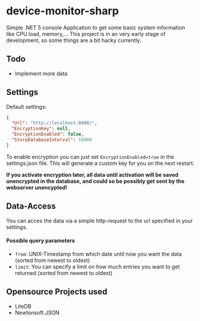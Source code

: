 # device-monitor-sharp
Simple .NET 5 console Application to get some basic system information like CPU load, memory,... 
This project is in an very early stage of development, so some things are a bit hacky currently.

## Todo
- Implement more data

## Settings

Default settings:
```json
{
  "Url": "http://localhost:8000/",
  "EncryptionKey": null,
  "EncryptionEnabled": false,
  "StoreDatabaseInterval": 10000
}
```
To enable encryption you can just set ``` EncryptionEnabled=true ``` in the settings.json file. This will generate a custom key for you on the next restart.

<b>If you activate encryption later, all data until activation will be saved unencrypted in the database, and could so be possibly get sent by the webserver unencypted!</b>
## Data-Access
You can acces the data via a simple http-request to the url specified in your settings.
#### Possible query parameters
- ``` from ```: UNIX-Timestamp from which date until now you want the data (sorted from newest to oldest)
- ``` limit ```: You can specify a limit on how much entries you want to get returned (sorted from newest to oldest)

## Opensource Projects used
- LiteDB
- Newtonsoft.JSON
